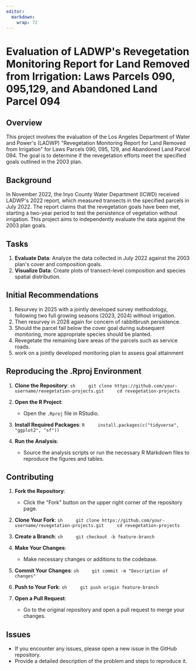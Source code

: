 ```yaml
---
editor: 
  markdown: 
    wrap: 72
---
```


# Evaluation of LADWP's Revegetation Monitoring Report for Land Removed from Irrigation: Laws Parcels 090, 095,129, and Abandoned Land Parcel 094

## Overview

This project involves the evaluation of the Los Angeles Department of
Water and Power's (LADWP) "Revegetation Monitoring Report for Land
Removed from Irrigation" for Laws Parcels 090, 095, 129, and Abandoned
Land Parcel 094. The goal is to determine if the revegetation efforts
meet the specified goals outlined in the 2003 plan.

## Background

In November 2022, the Inyo County Water Department (ICWD) received
LADWP's 2022 report, which measured transects in the specified parcels
in July 2022. The report claims that the revegetation goals have been
met, starting a two-year period to test the persistence of vegetation
without irrigation. This project aims to independently evaluate the data
against the 2003 plan goals.

## Tasks

1.  **Evaluate Data**: Analyze the data collected in July 2022 against
    the 2003 plan's cover and composition goals.
2.  **Visualize Data**: Create plots of transect-level composition and
    species spatial distribution.

## Initial Recommendations

1)  Resurvey in 2025 with a jointly developed survey methodology,
    following two full growing seasons (2023, 2024) without irrigation.
2)  Then resurvey in 2028 again for concern of rabbitbrush persistence.
3)  Should the parcel fall below the cover goal during subsequent
    monitoring, more appropriate species should be planted.
4)  Revegetate the remaining bare areas of the parcels such as service
    roads.
5)  work on a jointly developed monitoring plan to assess goal
    attainment

## Reproducing the .Rproj Environment

1.  **Clone the Repository**:
    `sh     git clone https://github.com/your-username/revegetation-projects.git     cd revegetation-projects`

2.  **Open the R Project**:

    -   Open the `.Rproj` file in RStudio.

3.  **Install Required Packages**:
    `R     install.packages(c("tidyverse", "ggplot2", "sf"))`

4.  **Run the Analysis**:

    -   Source the analysis scripts or run the necessary R Markdown
        files to reproduce the figures and tables.

## Contributing

1.  **Fork the Repository**:

    -   Click the "Fork" button on the upper right corner of the
        repository page.

2.  **Clone Your Fork**:
    `sh     git clone https://github.com/your-username/revegetation-projects.git     cd revegetation-projects`

3.  **Create a Branch**: `sh     git checkout -b feature-branch`

4.  **Make Your Changes**:

    -   Make necessary changes or additions to the codebase.

5.  **Commit Your Changes**:
    `sh     git commit -m "Description of changes"`

6.  **Push to Your Fork**: `sh     git push origin feature-branch`

7.  **Open a Pull Request**:

    -   Go to the original repository and open a pull request to merge
        your changes.

## Issues

-   If you encounter any issues, please open a new issue in the GitHub
    repository.
-   Provide a detailed description of the problem and steps to reproduce
    it.
